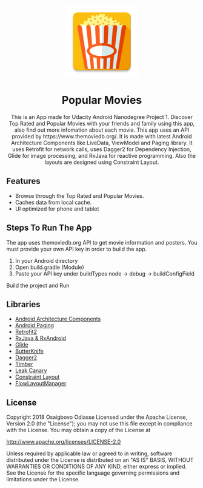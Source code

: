 <p align="center">
<img src="https://github.com/Osaigbovo/PopularMovies/blob/master/app/src/main/res/mipmap-xxxhdpi/ic_launcher.png">
</p>

<h1 align="center">Popular Movies</h1>
<p align="center">This is an App made for Udacity Android Nanodegree Project 1.
Discover Top Rated and Popular Movies with your friends and family using this app, also find out more infomation about each movie.
This app uses an API provided by https://www.themoviedb.org/.
It is made with latest Android Architecture Components like LiveData, ViewModel and Paging library. It uses Retrofit for network calls, uses
Dagger2 for Dependency Injection, Glide for image processing, and RxJava for reactive programming. Also the layouts are designed using Constraint Layout.</p>


<h2>Features</h2>

- Browse through the Top Rated and Popular Movies.
- Caches data from local cache.
- UI optimized for phone and tablet


<h2>Steps To Run The App</h2>
<p>The app uses themoviedb.org API to get movie information and posters. You must provide your own API key in order to build the app.</p>
<ol>
<li>In your Android directory</li>
<li>Open build.gradle (Module)</li>
<li>Paste your API key under buildTypes node -> debug -> buildConfigField </li>
</ol>
<p>Build the project and Run</p>



## Libraries

* [Android Architecture Components](https://developer.android.com/topic/libraries/architecture/)
* [Android Paging](https://developer.android.com/topic/libraries/architecture/paging/)
* [Retrofit2](https://github.com/square/retrofit)
* [RxJava & RxAndroid](https://github.com/ReactiveX/RxAndroid)
* [Glide](https://github.com/bumptech/glide)
* [ButterKnife](https://github.com/JakeWharton/butterknife)
* [Dagger2](https://github.com/google/dagger)
* [Timber](https://github.com/JakeWharton/timber)
* [Leak Canary](https://github.com/square/leakcanary)
* [Constraint Layout](https://developer.android.com/reference/android/support/constraint/ConstraintLayout)
* [FlowLayoutManager](https://github.com/xiaofeng-han/AndroidLibs/tree/master/flowlayoutmanager)

## License
Copyright 2018 Osaigbovo Odiasse
Licensed under the Apache License, Version 2.0 (the "License"); you may not use this file except in compliance with the License. You may obtain a copy of the License at

http://www.apache.org/licenses/LICENSE-2.0

Unless required by applicable law or agreed to in writing, software distributed under the License is distributed on an "AS IS" BASIS, WITHOUT WARRANTIES OR
CONDITIONS OF ANY KIND, either express or implied. See the License for the specific language governing permissions and limitations under the License.
